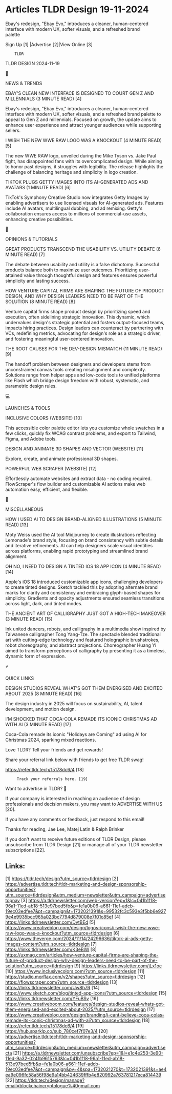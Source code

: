 # Articles TLDR Design 19-11-2024

Ebay's redesign, "Ebay Evo," introduces a cleaner, human-centered
interface with modern UX, softer visuals, and a refreshed brand
palette ‌ ‌ ‌ ‌ ‌ ‌ ‌ ‌ ‌ ‌ ‌ ‌ ‌ ‌ ‌ ‌ ‌ ‌ ‌ ‌ ‌ ‌ ‌ ‌ ‌ ‌  ‌ ‌ ‌ ‌ ‌ ‌ ‌ ‌ ‌ ‌ ‌ ‌ ‌ ‌ ‌ ‌ ‌ ‌ ‌ ‌ ‌ ‌ ‌ ‌ ‌ ‌ 


 Sign Up [1] |Advertise [2]|View Online [3] 

		TLDR 

TLDR DESIGN 2024-11-19

📱 

NEWS & TRENDS

 EBAY'S CLEAN NEW INTERFACE IS DESIGNED TO COURT GEN Z AND MILLENNIALS
(3 MINUTE READ) [4] 

 Ebay's redesign, "Ebay Evo," introduces a cleaner, human-centered
interface with modern UX, softer visuals, and a refreshed brand
palette to appeal to Gen Z and millennials. Focused on growth, the
update aims to enhance user experience and attract younger audiences
while supporting sellers. 

 I WISH THE NEW WWE RAW LOGO WAS A KNOCKOUT (4 MINUTE READ) [5] 

 The new WWE RAW logo, unveiled during the Mike Tyson vs. Jake Paul
fight, has disappointed fans with its overcomplicated design. While
aiming to honor past designs, it struggles with legibility. The
release highlights the challenge of balancing heritage and simplicity
in logo creation. 

 TIKTOK PLUGS GETTY IMAGES INTO ITS AI-GENERATED ADS AND AVATARS (1
MINUTE READ) [6] 

 TikTok's Symphony Creative Studio now integrates Getty Images by
enabling advertisers to use licensed visuals for AI-generated ads.
Features include AI avatars, multilingual dubbing, and ad remixing.
Getty's collaboration ensures access to millions of commercial-use
assets, enhancing creative possibilities. 

🚀 

OPINIONS & TUTORIALS

 GREAT PRODUCTS TRANSCEND THE USABILITY VS. UTILITY DEBATE (6 MINUTE
READ) [7] 

 The debate between usability and utility is a false dichotomy.
Successful products balance both to maximize user outcomes.
Prioritizing user-attained value through thoughtful design and
features ensures powerful simplicity and lasting success. 

 HOW VENTURE CAPITAL FIRMS ARE SHAPING THE FUTURE OF PRODUCT DESIGN,
AND WHY DESIGN LEADERS NEED TO BE PART OF THE SOLUTION (8 MINUTE READ)
[8] 

 Venture capital firms shape product design by prioritizing speed and
execution, often sidelining strategic innovation. This dynamic, which
undervalues design's strategic potential and fosters output-focused
teams, impacts hiring practices. Design leaders can counteract by
partnering with VCs, redefining metrics, advocating for design's role
as a strategic driver, and fostering meaningful user-centered
innovation. 

 THE ROOT CAUSES FOR THE DEV-DESIGN MISMATCH (11 MINUTE READ) [9] 

 The handoff problem between designers and developers stems from
unconstrained canvas tools creating misalignment and complexity.
Solutions range from helper apps and low-code tools to unified
platforms like Flash which bridge design freedom with robust,
systematic, and parametric design rules. 

💻 

LAUNCHES & TOOLS

 INCLUSIVE COLORS (WEBSITE) [10] 

 This accessible color palette editor lets you customize whole
swatches in a few clicks, quickly fix WCAG contrast problems, and
export to Tailwind, Figma, and Adobe tools. 

 DESIGN AND ANIMATE 3D SHAPES AND VECTOR (WEBSITE) [11] 

 Explore, create, and animate professional 3D shapes. 

 POWERFUL WEB SCRAPER (WEBSITE) [12] 

 Effortlessly automate websites and extract data - no coding required.
FlowScraper's flow builder and customizable AI actions make web
automation easy, efficient, and flexible. 

🎁 

MISCELLANEOUS

 HOW I USED AI TO DESIGN BRAND-ALIGNED ILLUSTRATIONS (5 MINUTE READ)
[13] 

 Moty Weiss used the AI tool Midjourney to create illustrations
reflecting Lemonade's brand style, focusing on brand consistency with
subtle details and iterative refinements. AI can help designers scale
visual identities across platforms, enabling rapid prototyping and
streamlined brand alignment. 

 OH NO, I NEED TO DESIGN A TINTED IOS 18 APP ICON (4 MINUTE READ) [14]


 Apple's iOS 18 introduced customizable app icons, challenging
developers to create tinted designs. Sketch tackled this by adopting
alternate brand marks for clarity and consistency and embracing
glyph-based shapes for simplicity. Gradients and opacity adjustments
ensured seamless transitions across light, dark, and tinted modes. 

 THE ANCIENT ART OF CALLIGRAPHY JUST GOT A HIGH-TECH MAKEOVER (3
MINUTE READ) [15] 

 Ink united dancers, robots, and calligraphy in a multimedia show
inspired by Taiwanese calligrapher Tong Yang-Tze. The spectacle
blended traditional art with cutting-edge technology and featured
holographic brushstrokes, robot choreography, and abstract
projections. Choreographer Huang Yi aimed to transform perceptions of
calligraphy by presenting it as a timeless, dynamic form of
expression. 

⚡ 

QUICK LINKS

 DESIGN STUDIOS REVEAL WHAT'S GOT THEM ENERGISED AND EXCITED ABOUT
2025 (8 MINUTE READ) [16] 

 The design industry in 2025 will focus on sustainability, AI, talent
development, and motion design. 

 I'M SHOCKED THAT COCA-COLA REMADE ITS ICONIC CHRISTMAS AD WITH AI (3
MINUTE READ) [17] 

 Coca-Cola remade its iconic "Holidays are Coming" ad using AI for
Christmas 2024, sparking mixed reactions. 

Love TLDR? Tell your friends and get rewards!

 Share your referral link below with friends to get free TLDR swag! 

 https://refer.tldr.tech/15178dc6/4 [18] 

		 Track your referrals here. [19] 

Want to advertise in TLDR? 📰

 If your company is interested in reaching an audience of design
professionals and decision makers, you may want to ADVERTISE WITH US
[20]. 

 If you have any comments or feedback, just respond to this email! 

Thanks for reading, 
Jae Lee, Matej Latin & Ralph Brinker 

If you don't want to receive future editions of TLDR Design, please
unsubscribe from TLDR Design [21] or manage all of your TLDR
newsletter subscriptions [22]. 

 

Links:
------
[1] https://tldr.tech/design?utm_source=tldrdesign
[2] https://advertise.tldr.tech/tldr-marketing-and-design-sponsorship-opportunities?utm_source=tldrdesign&utm_medium=newsletter&utm_campaign=advertisetopnav
[3] https://a.tldrnewsletter.com/web-version?ep=1&lc=041b1f18-96a1-11ed-ab18-513e97bed5fb&p=fe1a0b06-a661-11ef-adcb-19ec03edfee7&pt=campaign&t=1732021391&s=99532fc3c593e3f5bb6e9279e4e9935bcc965a023bc7794d879008e7f01c85ef
[4] https://links.tldrnewsletter.com/DytBEd
[5] https://www.creativebloq.com/design/logos-icons/i-wish-the-new-wwe-raw-logo-was-a-knockout?utm_source=tldrdesign
[6] https://www.theverge.com/2024/11/14/24296636/tiktok-ai-ads-getty-images-content?utm_source=tldrdesign
[7] https://links.tldrnewsletter.com/K3eBlW
[8] https://uxmag.com/articles/how-venture-capital-firms-are-shaping-the-future-of-product-design-why-design-leaders-need-to-be-part-of-the-solution?utm_source=tldrdesign
[9] https://links.tldrnewsletter.com/jLx1oc
[10] https://www.inclusivecolors.com/?utm_source=tldrdesign
[11] https://studio.morflax.com/v2/shapes?utm_source=tldrdesign
[12] https://flowscraper.com/?utm_source=tldrdesign
[13] https://links.tldrnewsletter.com/Uw8h7R
[14] https://www.sketch.com/blog/tinted-app-icons/?utm_source=tldrdesign
[15] https://links.tldrnewsletter.com/YFuBSv
[16] https://www.creativeboom.com/features/design-studios-reveal-whats-got-them-energised-and-excited-about-2025/?utm_source=tldrdesign
[17] https://www.creativebloq.com/design/branding/i-cant-believe-coca-colas-remade-its-iconic-christmas-ad-with-ai?utm_source=tldrdesign
[18] https://refer.tldr.tech/15178dc6/4
[19] https://hub.sparklp.co/sub_780cef7f07e3/4
[20] https://advertise.tldr.tech/tldr-marketing-and-design-sponsorship-opportunities?utm_source=tldrdesign&utm_medium=newsletter&utm_campaign=advertisecta
[21] https://a.tldrnewsletter.com/unsubscribe?ep=1&l=e1c4e253-3e90-11ed-9a32-0241b9615763&lc=041b1f18-96a1-11ed-ab18-513e97bed5fb&p=fe1a0b06-a661-11ef-adcb-19ec03edfee7&pt=campaign&pv=4&spa=1732021270&t=1732021391&s=ae4ea9e096fc58a56f98e9a14bb424639fffb4e820992a763781217eca814439
[22] https://tldr.tech/design/manage?email=blockchaincryptologue%40gmail.com